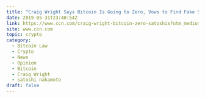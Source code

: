 ```yaml
---
title: "Craig Wright Says Bitcoin Is Going to Zero, Vows to Find Fake Satoshis"
date: 2019-05-31T23:40:54Z
link: https://www.ccn.com/craig-wright-bitcoin-zero-satoshis?utm_medium=RSS&utm_source=hune
site: www.ccn.com
topic: crypto
category:
  - Bitcoin Law
  - Crypto
  - News
  - Opinion
  - Bitcoin
  - Craig Wright
  - satoshi nakamoto
draft: false
---
```


